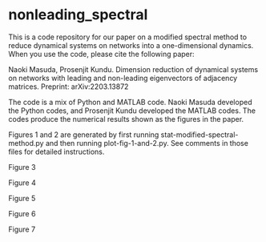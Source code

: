 # nonleading_spectral

This is a code repository for our paper on a modified spectral method to reduce dynamical systems on networks into a one-dimensional dynamics. When you use the code, please cite the following paper:

Naoki Masuda, Prosenjit Kundu.
Dimension reduction of dynamical systems on networks with leading and non-leading eigenvectors of adjacency matrices.
Preprint: arXiv:2203.13872

The code is a mix of Python and MATLAB code. Naoki Masuda developed the Python codes, and Prosenjit Kundu developed the MATLAB codes. The codes produce the numerical results shown as the figures in the paper.

Figures 1 and 2 are generated by first running stat-modified-spectral-method.py and then running plot-fig-1-and-2.py. See comments in those files for detailed instructions.

Figure 3

Figure 4

Figure 5

Figure 6

Figure 7
